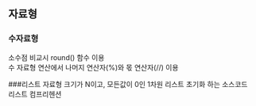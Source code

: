 ## 자료형
### 수자료형
소수점 비교시 round() 함수 이용  
수 자료형 연산에서 나머지 연산자(%)와 몫 연산자(//) 이용

###리스트 자료형
크기가 N이고, 모든값이 0인 1차원 리스트 초기화 하는 소스코드  
리스트 컴프리헨션
